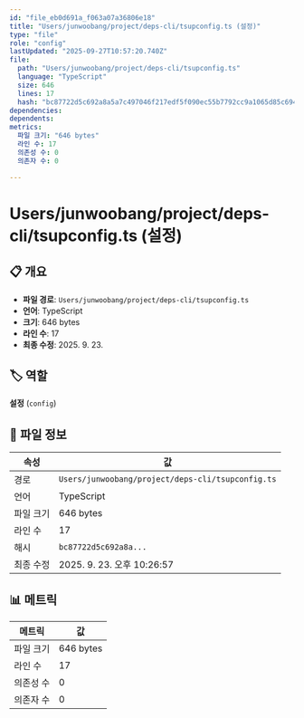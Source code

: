```yaml
---
id: "file_eb0d691a_f063a07a36806e18"
title: "Users/junwoobang/project/deps-cli/tsupconfig.ts (설정)"
type: "file"
role: "config"
lastUpdated: "2025-09-27T10:57:20.740Z"
file:
  path: "Users/junwoobang/project/deps-cli/tsupconfig.ts"
  language: "TypeScript"
  size: 646
  lines: 17
  hash: "bc87722d5c692a8a5a7c497046f217edf5f090ec55b7792cc9a1065d85c69459"
dependencies:
dependents:
metrics:
  파일 크기: "646 bytes"
  라인 수: 17
  의존성 수: 0
  의존자 수: 0

---
```


# Users/junwoobang/project/deps-cli/tsupconfig.ts (설정)

## 📋 개요

- **파일 경로**: `Users/junwoobang/project/deps-cli/tsupconfig.ts`
- **언어**: TypeScript
- **크기**: 646 bytes
- **라인 수**: 17
- **최종 수정**: 2025. 9. 23.

## 🏷️ 역할

**설정** (`config`)

## 📄 파일 정보

| 속성 | 값 |
|------|----|
| 경로 | `Users/junwoobang/project/deps-cli/tsupconfig.ts` |
| 언어 | TypeScript |
| 파일 크기 | 646 bytes |
| 라인 수 | 17 |
| 해시 | `bc87722d5c692a8a...` |
| 최종 수정 | 2025. 9. 23. 오후 10:26:57 |

## 📊 메트릭

| 메트릭 | 값 |
|--------|----|
| 파일 크기 | 646 bytes |
| 라인 수 | 17 |
| 의존성 수 | 0 |
| 의존자 수 | 0 |

